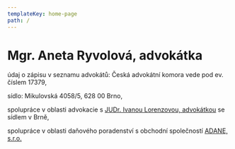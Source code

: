 ```yaml
---
templateKey: home-page
path: /
---
```

# Mgr. Aneta Ryvolová, advokátka

údaj o zápisu v seznamu advokátů: Česká advokátní komora vede pod ev. číslem 17379,

sídlo: Mikulovská 4058/5, 628 00 Brno,

spolupráce v oblasti advokacie s [JUDr. Ivanou Lorenzovou, advokátkou](http://www.aklorenzova.cz) se sídlem v Brně,

spolupráce v oblasti daňového poradenství s obchodní společností [ADANE, s.r.o.](http://www.adane.cz)
